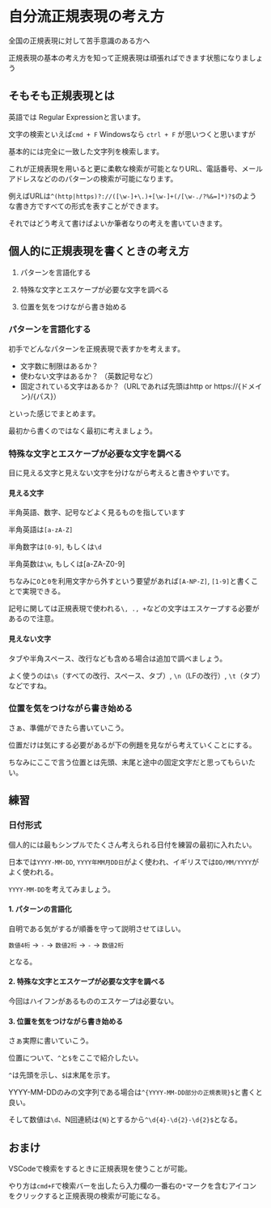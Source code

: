 # 自分流正規表現の考え方

全国の正規表現に対して苦手意識のある方へ

正規表現の基本の考え方を知って正規表現は頑張ればできます状態になりましょう

## そもそも正規表現とは

英語では Regular Expressionと言います。

文字の検索といえば`cmd + F` Windowsなら `ctrl + F` が思いつくと思いますが

基本的には完全に一致した文字列を検索します。

これが正規表現を用いると更に柔軟な検索が可能となりURL、電話番号、メールアドレスなどののパターンの検索が可能になります。

例えばURLは`^(http|https)?://([\w-]+\.)+[\w-]+(/[\w-./?%&=]*)?$`のような書き方ですべての形式を表すことができます。

それではどう考えて書けばよいか筆者なりの考えを書いていきます。

## 個人的に正規表現を書くときの考え方

1. パターンを言語化する

1. 特殊な文字とエスケープが必要な文字を調べる

1. 位置を気をつけながら書き始める


### パターンを言語化する

初手でどんなパターンを正規表現で表すかを考えます。

- 文字数に制限はあるか？
- 使わない文字はあるか？ （英数記号など）
- 固定されている文字はあるか？（URLであれば先頭はhttp or https://{ドメイン}/{パス}）

といった感じでまとめます。

最初から書くのではなく最初に考えましょう。

### 特殊な文字とエスケープが必要な文字を調べる

目に見える文字と見えない文字を分けながら考えると書きやすいです。

#### 見える文字

半角英語、数字、記号などよく見るものを指しています

半角英語は`[a-zA-Z]`

半角数字は`[0-9]`, もしくは`\d`

半角英数は`\w`, もしくは[a-ZA-Z0-9]

ちなみに`O`と`0`を利用文字から外すという要望があれば`[A-NP-Z]`, `[1-9]`と書くことで実現できる。

記号に関しては正規表現で使われる`\, ., +`などの文字はエスケープする必要があるので注意。

#### 見えない文字

タブや半角スペース、改行なども含める場合は追加で調べましょう。

よく使うのは`\s`（すべての改行、スペース、タブ）, `\n`（LFの改行）, `\t`（タブ）などですね。


### 位置を気をつけながら書き始める

さぁ、準備ができたら書いていこう。

位置だけは気にする必要があるが下の例題を見ながら考えていくことにする。

ちなみにここで言う位置とは先頭、末尾と途中の固定文字だと思ってもらいたい。

## 練習

### 日付形式

個人的には最もシンプルでたくさん考えられる日付を練習の最初に入れたい。

日本では`YYYY-MM-DD`, `YYYY年MM月DD日`がよく使われ、イギリスでは`DD/MM/YYYY`がよく使われる。

`YYYY-MM-DD`を考えてみましょう。

#### 1. パターンの言語化

自明である気がするが順番を守って説明させてほしい。

`数値4桁` -> `-` -> `数値2桁` -> `-` -> `数値2桁`

となる。

#### 2. 特殊な文字とエスケープが必要な文字を調べる

今回はハイフンがあるもののエスケープは必要ない。

#### 3. 位置を気をつけながら書き始める

さぁ実際に書いていこう。

位置について、`^`と`$`をここで紹介したい。

`^`は先頭を示し、`$`は末尾を示す。

YYYY-MM-DDのみの文字列である場合は`^{YYYY-MM-DD部分の正規表現}$`と書くと良い。

そして数値は`\d`、N回連続は`{N}`とするから`^\d{4}-\d{2}-\d{2}$`となる。

## おまけ

VSCodeで検索をするときに正規表現を使うことが可能。

やり方は`cmd+F`で検索バーを出したら入力欄の一番右の`*`マークを含むアイコンをクリックすると正規表現の検索が可能になる。
